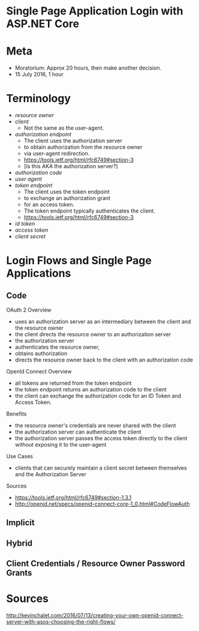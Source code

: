 # Single Page Application Login with ASP.NET Core

# Meta

* Moratorium: Approx 20 hours, then make another decision. 
* 15 July 2016, 1 hour

# Terminology

* <dfn id="ro">resource owner</dfn>
* <dfn id="client">client</dfn>
    * Not the same as the user-agent.
* <dfn id="as">authorization endpoint</dfn>
    * The client uses the authorization server 
    * to obtain authorization from the resource owner 
    * via user-agent redirection. 
    * https://tools.ietf.org/html/rfc6749#section-3
    * [Is this AKA the authorization server?]
* <dfn id="ac">authorization code</dfn>
* <dfn id="ua">user agent</dfn>
* <dfn id="te">token endpoint</dfn>
    * The client uses the token endpoint 
    * to exchange an authorization grant 
    * for an access token.
    * The token endpoint typically authenticates the client.
    * https://tools.ietf.org/html/rfc6749#section-3
* <dfn id="id_token">id token</dfn>
* <dfn id="access_token">access token</dfn>
* <dfn id="client_secret">client secret</dfn>

# Login Flows and Single Page Applications

## Code

OAuth 2 Overview

* uses an authorization server as an intermediary between the client and the resource owner
* the client directs the resource owner to an authorization server
* the authorization server 
 * authenticates the resource owner, 
 * obtains authorization
 * directs the resource owner back to the client with an authorization code

OpenId Connect Overview

* all tokens are returned from the token endpoint
* the token endpoint returns an authorization code to the client
* the client can exchange the authorization code for an ID Token and Access Token. 

Benefits

* the resource owner's credentials are never shared with the client
* the authorization server can authenticate the client
* the authorization server passes the access token directly to the client without exposing it to the user-agent

Use Cases

* clients that can securely maintain a client secret between themselves and the Authorization Server

Sources

* https://tools.ietf.org/html/rfc6749#section-1.3.1
* http://openid.net/specs/openid-connect-core-1_0.html#CodeFlowAuth

## Implicit

## Hybrid

## Client Credentials / Resource Owner Password Grants

# Sources

http://kevinchalet.com/2016/07/13/creating-your-own-openid-connect-server-with-asos-choosing-the-right-flows/
